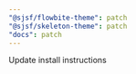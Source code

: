 ```yaml
---
"@sjsf/flowbite-theme": patch
"@sjsf/skeleton-theme": patch
"docs": patch
---
```


Update install instructions
